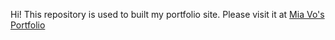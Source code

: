Hi! This repository is used to built my portfolio site. Please visit it at <a href="https://miavo.netlify.app/" target="_blank">Mia Vo's Portfolio</a>
